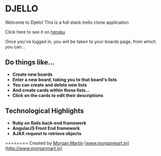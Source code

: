 # DJELLO

Welcome to Djello! This is a full stack trello clone application

Click here to see it on [heroku](https://vast-cove-13883.herokuapp.com/users/sign_in)


Once you've logged in, you will be taken to your boards page, from which you can...

## Do things like...
* **Create new boards**
* **Enter a new board, taking you to that board's lists**
* **You can create and delete new lists**
* **And create cards within those lists...**
* **Click on the cards to edit their descriptions**

## Technological Highlights
* **Ruby on Rails back-end framework**
* **AngularJS Front End framework**
* **AJAX request to retrieve objects**

========
Created by [Morgan Martin](https://github.com/morgancmartin)
[www.morganmart.in](http://www.morganmart.in)
